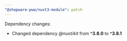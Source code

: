 ```yaml
---
"@shopware-pwa/nuxt3-module": patch
---
```


Dependency changes:

- Changed dependency _@nuxt/kit_ from **^3.8.0** to **^3.8.1**
